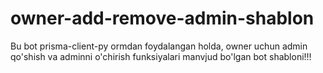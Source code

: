 # owner-add-remove-admin-shablon
Bu bot prisma-client-py ormdan foydalangan holda, owner uchun admin qo'shish va adminni o'chirish funksiyalari manvjud bo'lgan bot shabloni!!!
